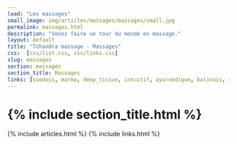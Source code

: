 ```yaml
---
lead: "Les massages"
small_image: img/articles/massages/massages/small.jpg
permalink: massages.html
description: "Venez faire un tour du monde en massage."
layout: default
title: "Tchandra massage - Massages"
css:  [css/list.css, css/links.css]
slug: massages
section: massages
section_title: Massages
links: [suedois, marma, deep_tissue, intuitif, ayurvedique, balinais, thai, californien, pierres, chineitsang, chinois, relaxant, reflexologie, enceinte, dos]
---
```

<h1 class="header">{% include section_title.html %}</h1>
{% include articles.html %}
{% include links.html %}
